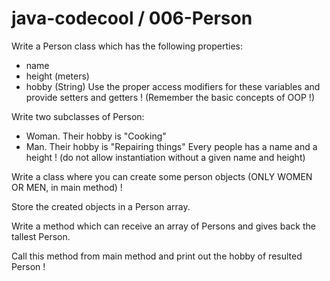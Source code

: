 # java-codecool / 006-Person

Write a Person class which has the following properties:

- name
- height (meters)
- hobby (String)
Use the proper access modifiers for these variables and provide setters and getters ! (Remember the basic concepts of OOP !)

Write two subclasses of Person:

- Woman. Their hobby is "Cooking"
- Man. Their hobby is "Repairing things"
Every people has a name and a height ! (do not allow instantiation without a given name and height)

Write a class where you can create some person objects (ONLY WOMEN OR MEN, in main method) !

Store the created objects in a Person array.

Write a method which can receive an array of Persons and gives back the tallest Person.

Call this method from main method and print out the hobby of resulted Person !